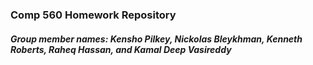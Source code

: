  ### Comp 560 Homework Repository

##### Group member names: Kensho Pilkey, Nickolas Bleykhman, Kenneth Roberts, Raheq Hassan, and Kamal Deep Vasireddy